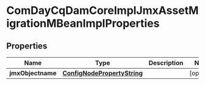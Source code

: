 

# ComDayCqDamCoreImplJmxAssetMigrationMBeanImplProperties

## Properties

Name | Type | Description | Notes
------------ | ------------- | ------------- | -------------
**jmxObjectname** | [**ConfigNodePropertyString**](ConfigNodePropertyString.md) |  |  [optional]



